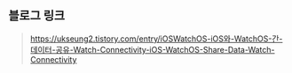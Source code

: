 ## 블로그 링크
> https://ukseung2.tistory.com/entry/iOSWatchOS-iOS와-WatchOS-간-데이터-공유-Watch-Connectivity-iOS-WatchOS-Share-Data-Watch-Connectivity
